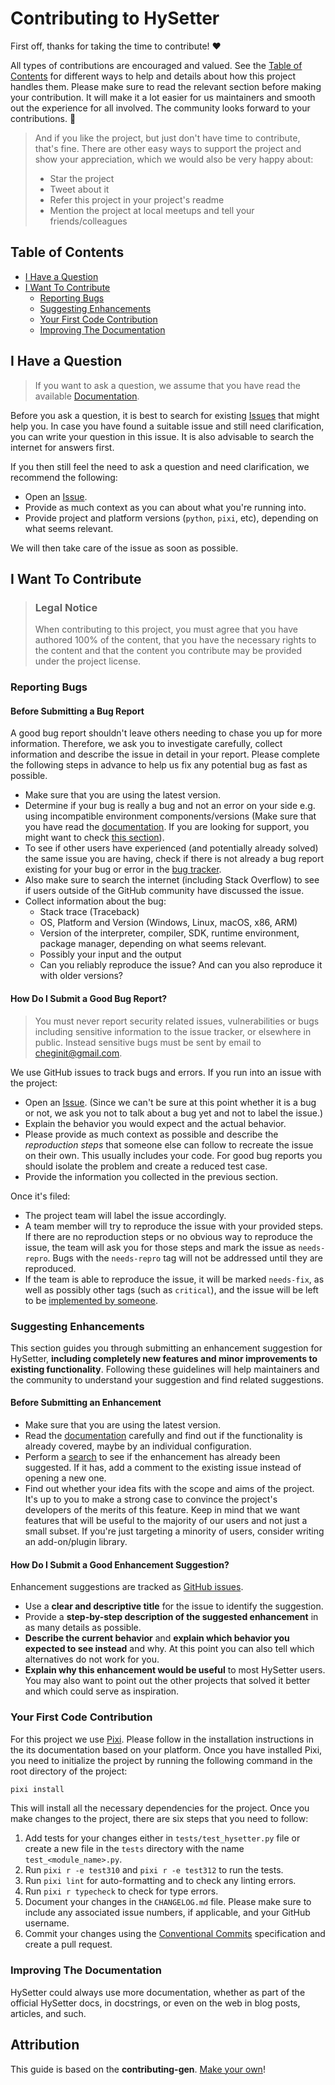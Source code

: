 <!-- omit in toc -->

# Contributing to HySetter

First off, thanks for taking the time to contribute! ❤️

All types of contributions are encouraged and valued. See the
[Table of Contents](#table-of-contents) for different ways to help and details about how
this project handles them. Please make sure to read the relevant section before making
your contribution. It will make it a lot easier for us maintainers and smooth out the
experience for all involved. The community looks forward to your contributions. 🎉

> And if you like the project, but just don't have time to contribute, that's fine.
> There are other easy ways to support the project and show your appreciation, which we
> would also be very happy about:
>
> - Star the project
> - Tweet about it
> - Refer this project in your project's readme
> - Mention the project at local meetups and tell your friends/colleagues

<!-- omit in toc -->

## Table of Contents

- [I Have a Question](#i-have-a-question)
- [I Want To Contribute](#i-want-to-contribute)
    - [Reporting Bugs](#reporting-bugs)
    - [Suggesting Enhancements](#suggesting-enhancements)
    - [Your First Code Contribution](#your-first-code-contribution)
    - [Improving The Documentation](#improving-the-documentation)

## I Have a Question

> If you want to ask a question, we assume that you have read the available
> [Documentation](https://hyriver.github.io/hysetter).

Before you ask a question, it is best to search for existing
[Issues](https://github.com/hyriver/hysetter/issues) that might help you. In case you
have found a suitable issue and still need clarification, you can write your question in
this issue. It is also advisable to search the internet for answers first.

If you then still feel the need to ask a question and need clarification, we recommend
the following:

- Open an [Issue](https://github.com/hyriver/hysetter/issues/new).
- Provide as much context as you can about what you're running into.
- Provide project and platform versions (`python`, `pixi`, etc), depending on what seems
    relevant.

We will then take care of the issue as soon as possible.

## I Want To Contribute

> ### Legal Notice <!-- omit in toc -->
>
> When contributing to this project, you must agree that you have authored 100% of the
> content, that you have the necessary rights to the content and that the content you
> contribute may be provided under the project license.

### Reporting Bugs

<!-- omit in toc -->

#### Before Submitting a Bug Report

A good bug report shouldn't leave others needing to chase you up for more information.
Therefore, we ask you to investigate carefully, collect information and describe the
issue in detail in your report. Please complete the following steps in advance to help
us fix any potential bug as fast as possible.

- Make sure that you are using the latest version.
- Determine if your bug is really a bug and not an error on your side e.g. using
    incompatible environment components/versions (Make sure that you have read the
    [documentation](https://hyriver.github.io/hysetter). If you are looking for support,
    you might want to check [this section](#i-have-a-question)).
- To see if other users have experienced (and potentially already solved) the same issue
    you are having, check if there is not already a bug report existing for your bug or
    error in the [bug tracker](https://github.com/hyriver/hysetterissues?q=label%3Abug).
- Also make sure to search the internet (including Stack Overflow) to see if users
    outside of the GitHub community have discussed the issue.
- Collect information about the bug:
    - Stack trace (Traceback)
    - OS, Platform and Version (Windows, Linux, macOS, x86, ARM)
    - Version of the interpreter, compiler, SDK, runtime environment, package manager,
        depending on what seems relevant.
    - Possibly your input and the output
    - Can you reliably reproduce the issue? And can you also reproduce it with older
        versions?

<!-- omit in toc -->

#### How Do I Submit a Good Bug Report?

> You must never report security related issues, vulnerabilities or bugs including
> sensitive information to the issue tracker, or elsewhere in public. Instead sensitive
> bugs must be sent by email to <cheginit@gmail.com>.

We use GitHub issues to track bugs and errors. If you run into an issue with the
project:

- Open an [Issue](https://github.com/hyriver/hysetter/issues/new). (Since we can't be
    sure at this point whether it is a bug or not, we ask you not to talk about a bug
    yet and not to label the issue.)
- Explain the behavior you would expect and the actual behavior.
- Please provide as much context as possible and describe the *reproduction steps* that
    someone else can follow to recreate the issue on their own. This usually includes
    your code. For good bug reports you should isolate the problem and create a reduced
    test case.
- Provide the information you collected in the previous section.

Once it's filed:

- The project team will label the issue accordingly.
- A team member will try to reproduce the issue with your provided steps. If there are
    no reproduction steps or no obvious way to reproduce the issue, the team will ask
    you for those steps and mark the issue as `needs-repro`. Bugs with the `needs-repro`
    tag will not be addressed until they are reproduced.
- If the team is able to reproduce the issue, it will be marked `needs-fix`, as well as
    possibly other tags (such as `critical`), and the issue will be left to be
    [implemented by someone](#your-first-code-contribution).

### Suggesting Enhancements

This section guides you through submitting an enhancement suggestion for HySetter,
**including completely new features and minor improvements to existing functionality**.
Following these guidelines will help maintainers and the community to understand your
suggestion and find related suggestions.

<!-- omit in toc -->

#### Before Submitting an Enhancement

- Make sure that you are using the latest version.
- Read the [documentation](https://hyriver.github.io/hysetter) carefully and find out if
    the functionality is already covered, maybe by an individual configuration.
- Perform a [search](https://github.com/hyriver/hysetter/issues) to see if the
    enhancement has already been suggested. If it has, add a comment to the existing
    issue instead of opening a new one.
- Find out whether your idea fits with the scope and aims of the project. It's up to you
    to make a strong case to convince the project's developers of the merits of this
    feature. Keep in mind that we want features that will be useful to the majority of
    our users and not just a small subset. If you're just targeting a minority of users,
    consider writing an add-on/plugin library.

<!-- omit in toc -->

#### How Do I Submit a Good Enhancement Suggestion?

Enhancement suggestions are tracked as
[GitHub issues](https://github.com/hyriver/hysetter/issues).

- Use a **clear and descriptive title** for the issue to identify the suggestion.
- Provide a **step-by-step description of the suggested enhancement** in as many details
    as possible.
- **Describe the current behavior** and **explain which behavior you expected to see
    instead** and why. At this point you can also tell which alternatives do not work
    for you.
- **Explain why this enhancement would be useful** to most HySetter users. You may also
    want to point out the other projects that solved it better and which could serve as
    inspiration.

### Your First Code Contribution

For this project we use [Pixi](https://pixi.sh/latest/). Please follow in the
installation instructions in the its documentation based on your platform. Once you have
installed Pixi, you need to initialize the project by running the following command in
the root directory of the project:

```bash
pixi install
```

This will install all the necessary dependencies for the project. Once you make changes
to the project, there are six steps that you need to follow:

1. Add tests for your changes either in `tests/test_hysetter.py` file or create a new
    file in the `tests` directory with the name `test_<module_name>.py`.
1. Run `pixi r -e test310` and `pixi r -e test312` to run the tests.
1. Run `pixi lint` for auto-formatting and to check any linting errors.
1. Run `pixi r typecheck` to check for type errors.
1. Document your changes in the `CHANGELOG.md` file. Please make sure to include any
    associated issue numbers, if applicable, and your GitHub username.
1. Commit your changes using the
    [Conventional Commits](https://www.conventionalcommits.org/en/v1.0.0/)
    specification and create a pull request.

### Improving The Documentation

HySetter could always use more documentation, whether as part of the official HySetter
docs, in docstrings, or even on the web in blog posts, articles, and such.

<!-- omit in toc -->

## Attribution

This guide is based on the **contributing-gen**.
[Make your own](https://github.com/bttger/contributing-gen)!
